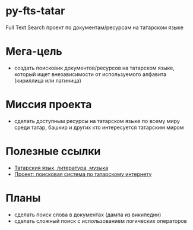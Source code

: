 # py-fts-tatar
Full Text Search проект по документам/ресурсам на татарском языке


# Мега-цель
* создать поисковик документов/ресурсов на татарском языке, который ищет внезависимости от используемого алфавита (кириллица или латиница)

# Миссия проекта
* сделать доступным ресурсы на татарском языке по всему миру среди татар, башкир и других кто интересуется татарским миром


# Полезные ссылки
* [Татарския язык, литература, музыка](http://www.kaefik.ru/2018/06/04/tatar/)
* [Проект: поисковая система по татарскому интернету](http://www.kaefik.ru/2018/06/14/search-for-tatar/)


# Планы
* сделать поиск слова в документах (дампа из википедии)
* сделать сложный поиск с использованием логических операторов